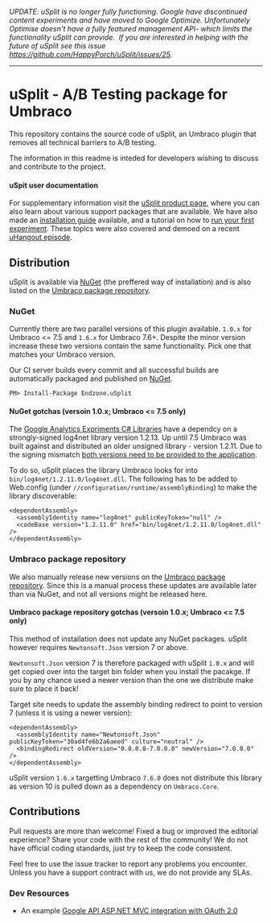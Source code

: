 *UPDATE: uSplit is no longer fully functioning. Google have discontinued content experiments and have moved to Google Optimize. Unfortunately Optimise doesn't have a fully featured management API- which limits the functionality uSplit can provide.  If you are interested in helping with the future of uSplit see this issue https://github.com/HappyPorch/uSplit/issues/25.*

---

# uSplit - A/B Testing package for Umbraco

This repository contains the source code of uSplit, an Umbraco plugin that removes all technical barriers to A/B testing.

The information in this readme is inteded for developers wishing to discuss and contribute to the project.

#### uSpit user documentation

For supplementary information visit the [uSplit product page](http://endzonesoftware.com/usplit-ab-testing-for-umbraco/), where you can also learn about various support packages that are available. We have also made an [installation guide](http://endzonesoftware.com/installing-usplit/) available, and a tutorial on how to [run your first experiment](http://endzonesoftware.com/running-ab-experiments-like-pro-usplit/). These topics were also covered and demoed on a recent [uHangout episode](https://www.youtube.com/watch?v=WQysVNLyQM8).  

## Distribution

uSplit is available via [NuGet](https://www.nuget.org/packages/Endzone.uSplit) (the preffered way of installation) and is also listed on the [Umbraco package repository](https://our.umbraco.org/projects/website-utilities/usplit/).

### NuGet

Currently there are two parallel versions of this plugin available. `1.0.x` for Umbraco <= 7.5 and `1.6.x` for Umbraco 7.6+. Despite the minor version increase these two versions contain the same functionality. Pick one that matches your Umbraco version.

Our CI server builds every commit and all successful builds are automatically packaged and published on [NuGet](https://www.nuget.org/packages/Endzone.uSplit).

```
PM> Install-Package Endzone.uSplit
```

#### NuGet gotchas (versoin 1.0.x; Umbraco <= 7.5 only)

The [Google Analytics Expriments C# Libraries](https://github.com/google/google-api-dotnet-client) have a dependcy on a strongly-signed log4net library version 1.2.13. Up until 7.5 Umbraco was built against and distributed an older unsigned library - version 1.2.11. Due to the signing mismatch [both versions need to be provided to the application](http://i386.com/2015/02/umbraco-and-log4net-using-two-different-versions-of-a-dll-in-asp-net/).

To do so, uSplit places the library Umbraco looks for into `bin/log4net/1.2.11.0/log4net.dll`. The following has to be added to Web.config (under `//configuration/runtime/assemblyBinding`) to make the library discoverable:

```
<dependentAssembly>
  <assemblyIdentity name="log4net" publicKeyToken="null" />
  <codeBase version="1.2.11.0" href="bin/log4net/1.2.11.0/log4net.dll" />
</dependentAssembly>     
```

### Umbraco package repository

We also manually release new versions on the [Umbraco package repository](https://our.umbraco.org/projects/website-utilities/usplit/). Since this is a manual process these updates are available later than via NuGet, and not all versions might be released here.

#### Umbraco package repository gotchas (versoin 1.0.x; Umbraco <= 7.5 only)

This method of installation does not update any NuGet packages. uSplit however requires `Newtonsoft.Json` version 7 or above.

`Newtonsoft.Json` version 7 is therefore packaged with uSplit `1.0.x` and will get copied over into the target bin folder when you install the pacakge. If you by any chance used a newer version than the one we distribute make sure to place it back!

Target site needs to update the assembly binding redirect to point to version 7 (unless it is using a newer version):

```
<dependentAssembly>
  <assemblyIdentity name="Newtonsoft.Json" publicKeyToken="30ad4fe6b2a6aeed" culture="neutral" />
  <bindingRedirect oldVersion="0.0.0.0-7.0.0.0" newVersion="7.0.0.0" />
</dependentAssembly>
```

uSplit version `1.6.x` targetting Umbraco `7.6.0` does not distribute this library as version 10 is pulled down as a dependency on `Umbraco.Core`.

## Contributions

Pull requests are more than welcome! Fixed a bug or improved the editorial experience? Share your code with the rest of the community! We do not have official coding standards, just try to keep the code consistent.

Feel free to use the issue tracker to report any problems you encounter. Unless you have a support contract with us, we do not provide any SLAs.

### Dev Resources

- An example [Google API ASP.NET MVC integration with OAuth 2.0](https://developers.google.com/api-client-library/dotnet/guide/aaa_oauth#web-applications-aspnet-mvc)
